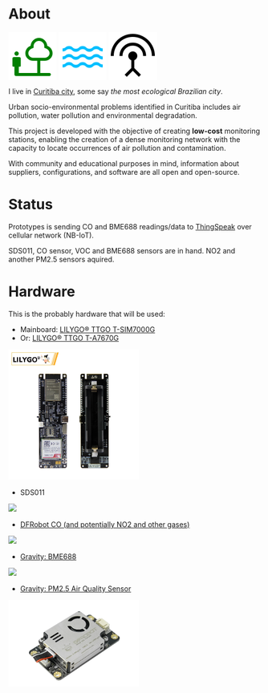 # About

<img src="https://raw.githubusercontent.com/dirceu-jr/anga/master/readme_files/nature_people_FILL0_wght400_GRAD0_opsz48.svg" align="middle"> <img src="https://raw.githubusercontent.com/dirceu-jr/anga/master/readme_files/water_FILL0_wght400_GRAD0_opsz48.svg" align="middle"> <img src="https://raw.githubusercontent.com/dirceu-jr/anga/master/readme_files/antenna_FILL0_wght400_GRAD0_opsz48.svg" align="middle">

I live in [Curitiba city](https://en.wikipedia.org/wiki/Curitiba), some say _the most ecological Brazilian city_.

Urban socio-environmental problems identified in Curitiba includes air pollution, water pollution and environmental degradation.

This project is developed with the objective of creating <strong>low-cost</strong> monitoring stations, enabling the creation of a dense monitoring network with the capacity to locate occurrences of air pollution and contamination.

With community and educational purposes in mind, information about suppliers, configurations, and software are all open and open-source.

# Status

Prototypes is sending CO and BME688 readings/data to <a href="https://thingspeak.mathworks.com/channels/3021849">ThingSpeak</a> over cellular network (NB-IoT).

SDS011, CO sensor, VOC and BME688 sensors are in hand. NO2 and another PM2.5  sensors aquired.

# Hardware

This is the probably hardware that will be used:

- Mainboard: [LILYGO® TTGO T-SIM7000G](https://pt.aliexpress.com/item/4000542688096.html)
- Or: [LILYGO® TTGO T-A7670G](https://pt.aliexpress.com/item/1005003036514769.html)

<img width="260" src="https://raw.githubusercontent.com/dirceu-jr/anga/master/readme_files/lilygo-t-sim7000g.webp">

- SDS011

<img width="260" src="https://raw.githubusercontent.com/dirceu-jr/anga/master/readme_files/sds-011.avif">

- <a href="https://www.dfrobot.com/product-2508.html">DFRobot CO (and potentially NO2 and other gases)</a>

<img width="260" src="https://raw.githubusercontent.com/dirceu-jr/anga/master/readme_files/co.avif">

- <a href="https://www.dfrobot.com/product-2871.html">Gravity: BME688</a>

<img width="260" src="https://raw.githubusercontent.com/dirceu-jr/anga/master/readme_files/BME688.avif">

- <a href="https://www.dfrobot.com/product-2439.html">Gravity: PM2.5 Air Quality Sensor</a>

<img width="260" src="https://raw.githubusercontent.com/dirceu-jr/anga/master/readme_files/pm25.webp">
